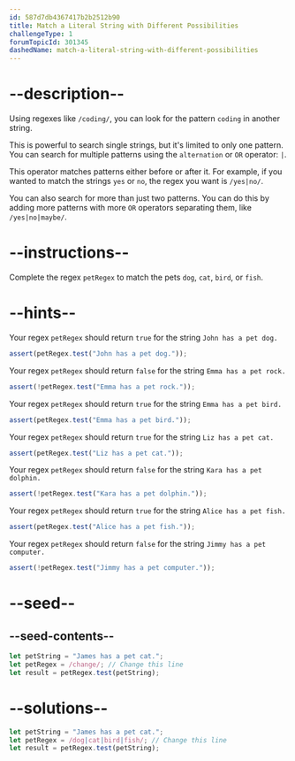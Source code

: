 ```yaml
---
id: 587d7db4367417b2b2512b90
title: Match a Literal String with Different Possibilities
challengeType: 1
forumTopicId: 301345
dashedName: match-a-literal-string-with-different-possibilities
---
```


# --description--

Using regexes like `/coding/`, you can look for the pattern `coding` in another string.

This is powerful to search single strings, but it's limited to only one pattern. You can search for multiple patterns using the `alternation` or `OR` operator: `|`.

This operator matches patterns either before or after it. For example, if you wanted to match the strings `yes` or `no`, the regex you want is `/yes|no/`.

You can also search for more than just two patterns. You can do this by adding more patterns with more `OR` operators separating them, like `/yes|no|maybe/`.

# --instructions--

Complete the regex `petRegex` to match the pets `dog`, `cat`, `bird`, or `fish`.

# --hints--

Your regex `petRegex` should return `true` for the string `John has a pet dog.`

```js
assert(petRegex.test("John has a pet dog."));
```

Your regex `petRegex` should return `false` for the string `Emma has a pet rock.`

```js
assert(!petRegex.test("Emma has a pet rock."));
```

Your regex `petRegex` should return `true` for the string `Emma has a pet bird.`

```js
assert(petRegex.test("Emma has a pet bird."));
```

Your regex `petRegex` should return `true` for the string `Liz has a pet cat.`

```js
assert(petRegex.test("Liz has a pet cat."));
```

Your regex `petRegex` should return `false` for the string `Kara has a pet dolphin.`

```js
assert(!petRegex.test("Kara has a pet dolphin."));
```

Your regex `petRegex` should return `true` for the string `Alice has a pet fish.`

```js
assert(petRegex.test("Alice has a pet fish."));
```

Your regex `petRegex` should return `false` for the string `Jimmy has a pet computer.`

```js
assert(!petRegex.test("Jimmy has a pet computer."));
```

# --seed--

## --seed-contents--

```js
let petString = "James has a pet cat.";
let petRegex = /change/; // Change this line
let result = petRegex.test(petString);
```

# --solutions--

```js
let petString = "James has a pet cat.";
let petRegex = /dog|cat|bird|fish/; // Change this line
let result = petRegex.test(petString);
```
